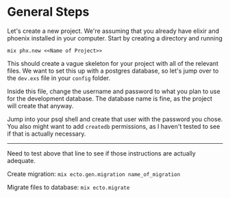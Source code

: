 # General Steps

Let's create a new project. We're assuming that you already have elixir and phoenix installed in your computer. Start by creating a directory and running

`mix phx.new <<Name of Project>>`

This should create a vague skeleton for your project with all of the relevant files. We want to set this up with a postgres database, so let's jump over to the `dev.exs` file in your `config` folder.

Inside this file, change the username and password to what you plan to use for the development database. The database name is fine, as the project will create that anyway.

Jump into your psql shell and create that user with the password you chose. You also might want to add `createdb` permissions, as I haven't tested to see if that is actually necessary.

-----

Need to test above that line to see if those instructions are actually adequate.

Create migration:
`mix ecto.gen.migration name_of_migration`

Migrate files to database:
`mix ecto.migrate`
